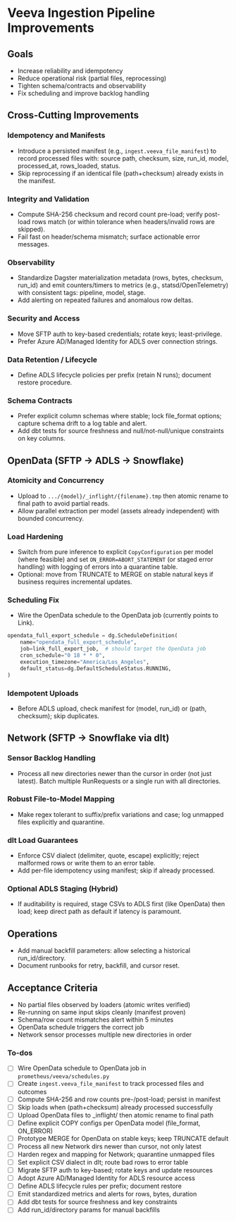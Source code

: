 <!-- 1eb4a876-aa73-4a70-b433-bfb3d61a331d fb30c1f1-c156-4d3e-838e-4ada7f634cc5 -->
# Veeva Ingestion Pipeline Improvements

## Goals

- Increase reliability and idempotency
- Reduce operational risk (partial files, reprocessing)
- Tighten schema/contracts and observability
- Fix scheduling and improve backlog handling

## Cross-Cutting Improvements

### Idempotency and Manifests

- Introduce a persisted manifest (e.g., `ingest.veeva_file_manifest`) to record processed files with: source path, checksum, size, run_id, model, processed_at, rows_loaded, status.
- Skip reprocessing if an identical file (path+checksum) already exists in the manifest.

### Integrity and Validation

- Compute SHA-256 checksum and record count pre-load; verify post-load rows match (or within tolerance when headers/invalid rows are skipped).
- Fail fast on header/schema mismatch; surface actionable error messages.

### Observability

- Standardize Dagster materialization metadata (rows, bytes, checksum, run_id) and emit counters/timers to metrics (e.g., statsd/OpenTelemetry) with consistent tags: pipeline, model, stage.
- Add alerting on repeated failures and anomalous row deltas.

### Security and Access

- Move SFTP auth to key-based credentials; rotate keys; least-privilege.
- Prefer Azure AD/Managed Identity for ADLS over connection strings.

### Data Retention / Lifecycle

- Define ADLS lifecycle policies per prefix (retain N runs); document restore procedure.

### Schema Contracts

- Prefer explicit column schemas where stable; lock file_format options; capture schema drift to a log table and alert.
- Add dbt tests for source freshness and null/not-null/unique constraints on key columns.

## OpenData (SFTP → ADLS → Snowflake)

### Atomicity and Concurrency

- Upload to `.../{model}/_inflight/{filename}.tmp` then atomic rename to final path to avoid partial reads.
- Allow parallel extraction per model (assets already independent) with bounded concurrency.

### Load Hardening

- Switch from pure inference to explicit `CopyConfiguration` per model (where feasible) and set `ON_ERROR=ABORT_STATEMENT` (or staged error handling) with logging of errors into a quarantine table.
- Optional: move from TRUNCATE to MERGE on stable natural keys if business requires incremental updates.

### Scheduling Fix

- Wire the OpenData schedule to the OpenData job (currently points to Link).
```24:30:prometheus/veeva/schedules.py
opendata_full_export_schedule = dg.ScheduleDefinition(
    name="opendata_full_export_schedule",
    job=link_full_export_job,  # should target the OpenData job
    cron_schedule="0 18 * * 0",
    execution_timezone="America/Los_Angeles",
    default_status=dg.DefaultScheduleStatus.RUNNING,
)
```


### Idempotent Uploads

- Before ADLS upload, check manifest for (model, run_id) or (path, checksum); skip duplicates.

## Network (SFTP → Snowflake via dlt)

### Sensor Backlog Handling

- Process all new directories newer than the cursor in order (not just latest). Batch multiple RunRequests or a single run with all directories.

### Robust File-to-Model Mapping

- Make regex tolerant to suffix/prefix variations and case; log unmapped files explicitly and quarantine.

### dlt Load Guarantees

- Enforce CSV dialect (delimiter, quote, escape) explicitly; reject malformed rows or write them to an error table.
- Add per-file idempotency using manifest; skip if already processed.

### Optional ADLS Staging (Hybrid)

- If auditability is required, stage CSVs to ADLS first (like OpenData) then load; keep direct path as default if latency is paramount.

## Operations

- Add manual backfill parameters: allow selecting a historical run_id/directory.
- Document runbooks for retry, backfill, and cursor reset.

## Acceptance Criteria

- No partial files observed by loaders (atomic writes verified)
- Re-running on same input skips cleanly (manifest proven)
- Schema/row count mismatches alert within 5 minutes
- OpenData schedule triggers the correct job
- Network sensor processes multiple new directories in order

### To-dos

- [ ] Wire OpenData schedule to OpenData job in `prometheus/veeva/schedules.py`
- [ ] Create `ingest.veeva_file_manifest` to track processed files and outcomes
- [ ] Compute SHA-256 and row counts pre-/post-load; persist in manifest
- [ ] Skip loads when (path+checksum) already processed successfully
- [ ] Upload OpenData files to _inflight/ then atomic rename to final path
- [ ] Define explicit COPY configs per OpenData model (file_format, ON_ERROR)
- [ ] Prototype MERGE for OpenData on stable keys; keep TRUNCATE default
- [ ] Process all new Network dirs newer than cursor, not only latest
- [ ] Harden regex and mapping for Network; quarantine unmapped files
- [ ] Set explicit CSV dialect in dlt; route bad rows to error table
- [ ] Migrate SFTP auth to key-based; rotate keys and update resources
- [ ] Adopt Azure AD/Managed Identity for ADLS resource access
- [ ] Define ADLS lifecycle rules per prefix; document restore
- [ ] Emit standardized metrics and alerts for rows, bytes, duration
- [ ] Add dbt tests for source freshness and key constraints
- [ ] Add run_id/directory params for manual backfills